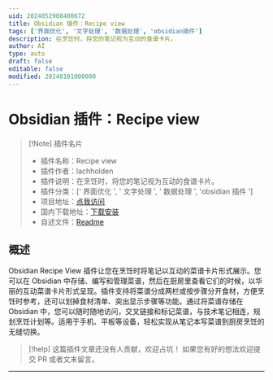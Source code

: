 ```yaml
---
uid: 2024052908400672
title: Obsidian 插件：Recipe view
tags: ['界面优化', '文字处理', '数据处理', 'obsidian插件']
description: 在烹饪时，将您的笔记视为互动的食谱卡片。
author: AI
type: auto
draft: false
editable: false
modified: 20240101000000
---
```


# Obsidian 插件：Recipe view

> [!Note] 插件名片
> - 插件名称：Recipe view
> - 插件作者：lachholden
> - 插件说明：在烹饪时，将您的笔记视为互动的食谱卡片。
> - 插件分类：[' 界面优化 ', ' 文字处理 ', ' 数据处理 ', 'obsidian 插件 ']
> - 项目地址：[点我访问](https://github.com/lachholden/obsidian-recipe-view)
> - 国内下载地址：[下载安装](https://pkmer.cn/products/plugin/pluginMarket/?recipe-view)
> - 自述文件：[Readme](https://ghproxy.net/https://raw.githubusercontent.com/lachholden/obsidian-recipe-view/master/README.md)

## 概述

Obsidian Recipe View 插件让您在烹饪时将笔记以互动的菜谱卡片形式展示。您可以在 Obsidian 中存储、编写和管理菜谱，然后在厨房里查看它们的时候，以华丽的互动菜谱卡片形式呈现。插件支持将菜谱分成两栏或按步骤分开食材，方便烹饪时参考，还可以划掉食材清单、突出显示步骤等功能。通过将菜谱存储在 Obsidian 中，您可以随时随地访问，交叉链接和标记菜谱，与技术笔记相连，规划烹饪计划等。适用于手机、平板等设备，轻松实现从笔记本写菜谱到厨房烹饪的无缝切换。

> [!help]
> 这篇插件文章还没有人贡献，欢迎占坑！
> 如果您有好的想法欢迎提交 PR 或者文末留言。

---



